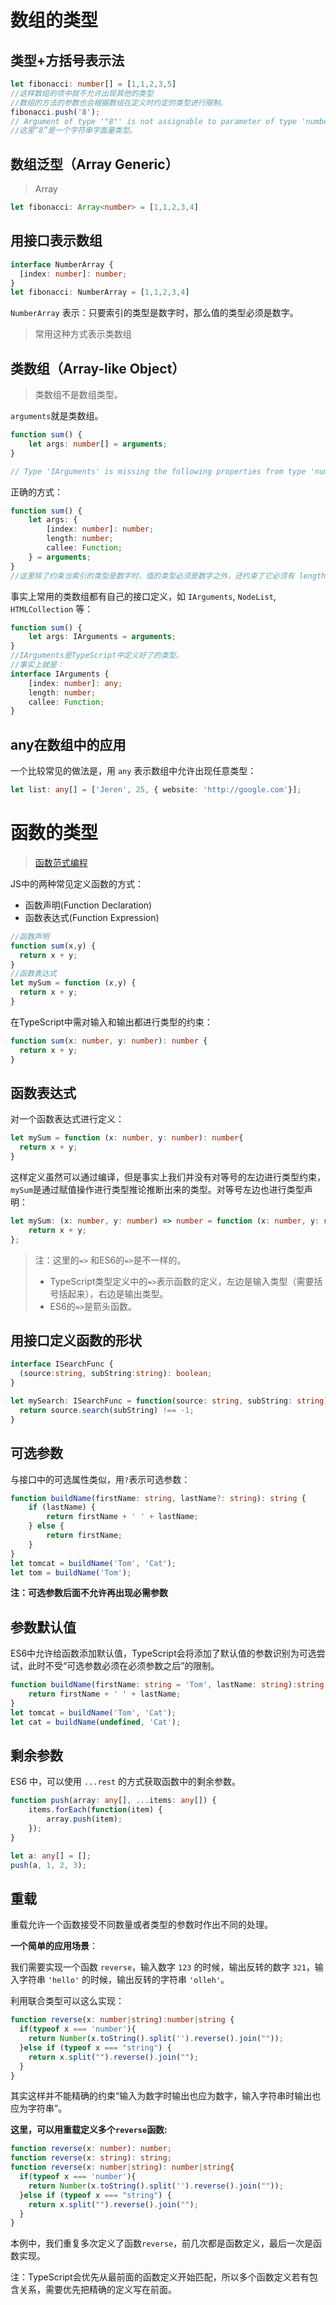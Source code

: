 # 数组的类型

## 类型+方括号表示法

```typescript
let fibonacci: number[] = [1,1,2,3,5]
//这样数组的项中就不允许出现其他的类型
//数组的方法的参数也会根据数组在定义时约定的类型进行限制。
fibonacci.push('8');
// Argument of type '"8"' is not assignable to parameter of type 'number'.
//这里“8”是一个字符串字面量类型。
```

## 数组泛型（Array Generic）

> Array<elemType>

```typescript
let fibonacci: Array<number> = [1,1,2,3,4]
```

## 用接口表示数组

```typescript
interface NumberArray {
  [index: number]: number;
}
let fibonacci: NumberArray = [1,1,2,3,4]
```

`NumberArray` 表示：只要索引的类型是数字时，那么值的类型必须是数字。

> 常用这种方式表示类数组

## 类数组（Array-like Object）

> 类数组不是数组类型。

`arguments`就是类数组。

```typescript
function sum() {
    let args: number[] = arguments;
}

// Type 'IArguments' is missing the following properties from type 'number[]': pop, push, concat, join, and 24 more.
```

正确的方式：

```typescript
function sum() {
    let args: {
        [index: number]: number;
        length: number;
        callee: Function;
    } = arguments;
}
//这里除了约束当索引的类型是数字时，值的类型必须是数字之外，还约束了它必须有 length 和 callee 两个属性。
```

事实上常用的类数组都有自己的接口定义，如 `IArguments`, `NodeList`, `HTMLCollection` 等：

```typescript
function sum() {
    let args: IArguments = arguments;
}
//IArguments是TypeScript中定义好了的类型。
//事实上就是：
interface IArguments {
    [index: number]: any;
    length: number;
    callee: Function;
}
```

## any在数组中的应用

一个比较常见的做法是，用 `any` 表示数组中允许出现任意类型：



```typescript
let list: any[] = ['Jeren', 25, { website: 'http://google.com'}];
```

# 函数的类型

> [函数范式编程](https://llh911001.gitbooks.io/mostly-adequate-guide-chinese/content/)

JS中的两种常见定义函数的方式：

- 函数声明(Function Declaration)
- 函数表达式(Function Expression)

```typescript
//函数声明
function sum(x,y) {
  return x + y;
}
//函数表达式
let mySum = function (x,y) {
  return x + y;
}
```

在TypeScript中需对输入和输出都进行类型的约束：

```typescript
function sum(x: number, y: number): number {
  return x + y;
}
```

## 函数表达式

对一个函数表达式进行定义：

```typescript
let mySum = function (x: number, y: number): number{
  return x + y;
}
```

这样定义虽然可以通过编译，但是事实上我们并没有对等号的左边进行类型约束，`mySum`是通过赋值操作进行类型推论推断出来的类型。对等号左边也进行类型声明：

```typescript
let mySum: (x: number, y: number) => number = function (x: number, y: number): number {
    return x + y;
};
```

>  注：这里的`=>` 和ES6的`=>`是不一样的。
>
> - TypeScript类型定义中的`=>`表示函数的定义，左边是输入类型（需要括号括起来），右边是输出类型。
> - ES6的`=>`是箭头函数。

## 用接口定义函数的形状

```typescript
interface ISearchFunc {
  (source:string, subString:string): boolean;
}

let mySearch: ISearchFunc = function(source: string, subString: string): boolean{
  return source.search(subString) !== -1;
}
```

## 可选参数

与接口中的可选属性类似，用`?`表示可选参数：

```typescript
function buildName(firstName: string, lastName?: string): string {
    if (lastName) {
        return firstName + ' ' + lastName;
    } else {
        return firstName;
    }
}
let tomcat = buildName('Tom', 'Cat');
let tom = buildName('Tom');
```

**注：可选参数后面不允许再出现必需参数**

## 参数默认值

ES6中允许给函数添加默认值，TypeScript会将添加了默认值的参数识别为可选尝试，此时不受“可选参数必须在必须参数之后”的限制。

```typescript
function buildName(firstName: string = 'Tom', lastName: string):string {
    return firstName + ' ' + lastName;
}
let tomcat = buildName('Tom', 'Cat');
let cat = buildName(undefined, 'Cat');
```

## 剩余参数

ES6 中，可以使用 `...rest` 的方式获取函数中的剩余参数。

```typescript
function push(array: any[], ...items: any[]) {
    items.forEach(function(item) {
        array.push(item);
    });
}

let a: any[] = [];
push(a, 1, 2, 3);
```

## 重载

重载允许一个函数接受不同数量或者类型的参数时作出不同的处理。

**一个简单的应用场景**：

我们需要实现一个函数 `reverse`，输入数字 `123` 的时候，输出反转的数字 `321`，输入字符串 `'hello'` 的时候，输出反转的字符串 `'olleh'`。

利用联合类型可以这么实现：

```typescript
function reverse(x: number|string):number|string {
  if(typeof x === 'number'){
    return Number(x.toString().split('').reverse().join(""));
  }else if (typeof x === "string") {
    return x.split("").reverse().join("");
  }
}
```

其实这样并不能精确的约束“输入为数字时输出也应为数字，输入字符串时输出也应为字符串”。

**这里，可以用重载定义多个`reverse`函数:**

```typescript
function reverse(x: number): number;
function reverse(x: string): string;
function reverse(x: number|string): number|string{
  if(typeof x === 'number'){
    return Number(x.toString().split('').reverse().join(""));
  }else if (typeof x === "string") {
    return x.split("").reverse().join("");
  }
}
```

本例中，我们重复多次定义了函数`reverse`，前几次都是函数定义，最后一次是函数实现。

注：TypeScript会优先从最前面的函数定义开始匹配，所以多个函数定义若有包含关系，需要优先把精确的定义写在前面。



















